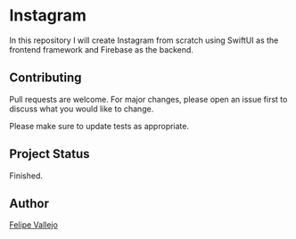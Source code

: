 # Instagram

In this repository I will create Instagram from scratch using SwiftUI as the frontend framework and Firebase as the backend.

## Contributing
Pull requests are welcome. For major changes, please open an issue first to discuss what you would like to change.

Please make sure to update tests as appropriate.

## Project Status

Finished.

## Author
[Felipe Vallejo](https://www.linkedin.com/in/felipe-vallejo-200188/)
